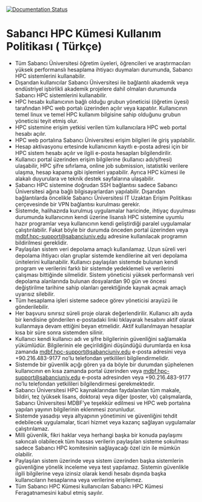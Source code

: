 [![Documentation Status](https://readthedocs.org/projects/su-hpc-tutorials/badge/?version=latest)](https://su-hpc-tutorials.readthedocs.io/en/latest/?badge=latest)
# Sabancı HPC Kümesi Kullanım Politikası ( Türkçe)
- Tüm Sabancı Üniversitesi öğretim üyeleri, öğrencileri ve araştırmacıları yüksek performanslı hesaplama ihtiyacı duymaları durumunda, Sabancı HPC sistemlerini kullanabilir.
- Dışarıdan kullanıcılar Sabancı Üniversitesi ile bağlantılı akademik veya endüstriyel işbirlikli akademik projelere dahil olmaları durumunda Sabancı HPC sistemlerini kullanabilir.
- HPC hesabı kullanıcının bağlı olduğu grubun yöneticisi (öğretim üyesi) tarafından HPC web portalı üzerinden açılır veya kapatılır. Kullanıcının temel linux ve temel HPC kullanım bilgisine sahip olduğunu grubun yöneticisi teyit etmiş olur.
- HPC sistemine erişim yetkisi verilen tüm kullanıcılara HPC web portal hesabı açılır.
- HPC web portalına Sabancı Üniversitesi erişim bilgileri ile giriş yapılabilir.
- Hesap aktivasyonu ertesinde kullanıcının kayıtlı e-posta adresi için bir HPC sistem hesabı açılır ve ilgili e-posta hesapları bilgilendirilir.
- Kullanıcı portal üzerinden erişim bilgilerine (kullanıcı adı/şifresi) ulaşabilir, HPC şifre sıfırlama, online job submission, istatistiki verilere ulaşma, hesap kapama gibi işlemleri yapabilir. Ayrıca HPC kümesi ile alakalı duyurulara ve teknik destek sayfalarına ulaşabilir.
- Sabancı HPC sistemine doğrudan SSH bağlantısı sadece Sabancı Üniversitesi ağına bağlı bilgisayarlardan yapılabilir. Dışarıdan bağlantılarda öncelikle Sabancı Üniversitesi IT Uzaktan Erişim Politikası çerçevesinde bir VPN bağlantısı kurulması gerekir. 
- Sistemde, halihazırda kurulmuş uygulamalar haricinde, ihtiyaç duyulması durumunda kullanıcının kendi üzerine lisanslı HPC sistemine uyumlu hazır programlar veya kullanıcının kendi geliştirdiği paralel uygulamalar çalıştırılabilir. Fakat böyle bir durumda önceden portal üzerinden veya mdbf.hpc-support@sabanciuniv.edu adresine kullanılacak programın bildirilmesi gereklidir.
- Paylaşılan sistem veri depolama amaçlı kullanılamaz. Uzun süreli veri depolama ihtiyacı olan gruplar sistemde kendilerine ait veri depolama ünitelerini kullanabilir. Kullanıcı paylaşılan sistemde bulunan kendi program ve verilerini farklı bir sistemde yedeklemeli ve verilerini çalışması bittiğinde silmelidir. Sistem yöneticisi yüksek performanslı veri depolama alanlarında bulunan dosyalardan 90 gün ve öncesi değiştirilme tarihine sahip olanları gerektiğinde kaynak açmak amaçlı uyarısız silebilir. 
- Tüm hesaplama işleri sisteme sadece görev yöneticisi arayüzü ile gönderilebilir.
- Her başvuru sınırsız süreli proje olarak değerlendirilir. Kullanıcı altı ayda bir kendisine gönderilen e-postadaki linki tıklayarak hesabını aktif olarak kullanmaya devam ettiğini beyan etmelidir. Aktif kullanılmayan hesaplar kısa bir süre sonra sistemden silinir.
- Kullanıcı kendi kullanıcı adı ve şifre bilgilerinin güvenliğini sağlamakla yükümlüdür. Bilgilerinin ele geçirildiğini düşündüğü durumlarda en kısa zamanda mdbf.hpc-support@sabanciuniv.edu e-posta adresini veya +90.216.483-9177 no’lu telefondan yetkilileri bilgilendirmelidir. 
- Sistemde bir güvenlik açığı gören ya da böyle bir durumdan şüphelenen kullanıcının en kısa zamanda portal üzerinden veya mdbf.hpc-support@sabanciuniv.edu e-posta adresinden veya +90.216.483-9177 no’lu telefondan yetkilileri bilgilendirmesi gerekmektedir.
- Sabancı Üniversitesi HPC kaynaklarından faydalanılan tüm makale, bildiri, tez (yüksek lisans, doktora) veya diğer (poster, vb) çalışmalarda, Sabancı Üniversitesi MDBF’ye teşekkür edilmesi ve HPC web portalına yapılan yayının bilgilerinin eklenmesi zorunludur.
- Sistemde yasadışı veya altyapının yönetimini ve güvenliğini tehdit edebilecek uygulamalar, ticari hizmet veya kazanç sağlayan uygulamalar çalıştırılamaz.
- Milli güvenlik, fikri haklar veya herhangi başka bir konuda paylaşımı sakıncalı olabilecek tüm hassas verilerin paylaşılan sisteme sokulması sadece Sabancı HPC komitesinin sağlayacağı özel izin ile mümkün olabilir.
- Paylaşılan sistem üzerinde veya sistem üzerinden başka sistemlerin güvenliğine yönelik inceleme veya test yapılamaz. Sistemin güvenlikle ilgili bilgilerine veya izinsiz olarak kendi hesabı dışında başka kullanıcıların hesaplarına veya verilerine erişilemez.
- Tüm Sabancı HPC Kümesi kullanıcıları Sabancı HPC Kümesi Feragatnamesini kabul etmiş sayılır.


